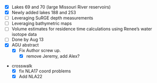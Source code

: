 -	[x] Lakes 69 and 70 (large Missouri River reservoirs)
-	[x] Newly added lakes 188 and 253
-	[ ] Leveraging SuRGE depth measurements
-	[ ] Leveraging bathymetric maps
-	[ ] Volume estimates for residence time calculations using Renee’s water isotope data
- [ ] Done by Aug 13
- [x] AGU abstract
  - [x] Fix Author screw up.
    - [x] remove Jeremy, add Alex?
- crosswalk
  - [x] fix NLA17 coord problems
  - [x] Add NLA22